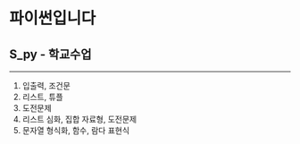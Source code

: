 # 파이썬입니다

## **S_py - 학교수업**
---
1. 입출력, 조건문
2. 리스트, 튜플
3. 도전문제
4. 리스트 심화, 집합 자료형, 도전문제
5. 문자열 형식화, 함수, 람다 표현식
